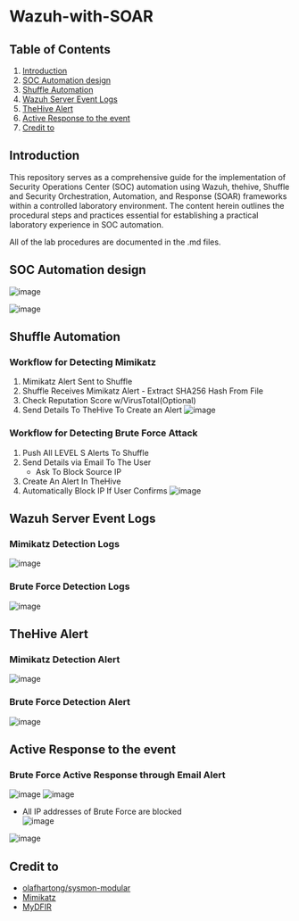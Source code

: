 # Wazuh-with-SOAR
## Table of Contents

1. [Introduction](#introduction)
2. [SOC Automation design](#soc-automation-design)
3. [Shuffle Automation](#shuffle-automation)
4. [Wazuh Server Event Logs](#wazuh-server-event-logs)
5. [TheHive Alert](#thehive-alert)
6. [Active Response to the event ](#active-response-to-the-event)
7. [Credit to](#credit-to)


## Introduction 
This repository serves as a comprehensive guide for the implementation of Security Operations Center (SOC) automation using Wazuh, thehive, Shuffle and Security Orchestration, Automation, and Response (SOAR) frameworks within a controlled laboratory environment. The content herein outlines the procedural steps and practices essential for establishing a practical laboratory experience in SOC automation.

All of the lab procedures are documented in the .md files.
## SOC Automation design
![image](https://github.com/leonlamsc/Wazuh-with-SOAR/assets/140391766/d697386e-994f-4aa2-9ea5-81a7376d2dc5)

![image](https://github.com/leonlamsc/Wazuh-with-SOAR/assets/140391766/fce1b9f1-f5f4-4cf1-8cb6-fb40a81bd9dc)

## Shuffle Automation 
### Workflow for Detecting Mimikatz
  1. Mimikatz Alert Sent to Shuffle
  2. Shuffle Receives Mimikatz Alert
    - Extract SHA256 Hash From File
  3. Check Reputation Score w/VirusTotal(Optional)
  4. Send Details To TheHive To Create an Alert
![image](https://github.com/leonlamsc/Wazuh-with-SOAR/assets/140391766/0aa52a7c-7de9-42c1-b076-f438d72a60b8)

### Workflow for Detecting Brute Force Attack
  1. Push All LEVEL S Alerts To Shuffle
  2. Send Details via Email To The User
     - Ask To Block Source IP
  3. Create An Alert In TheHive
  4. Automatically Block IP If User Confirms
![image](https://github.com/leonlamsc/Wazuh-with-SOAR/assets/140391766/ae4bb08a-e32d-43f0-8e2f-063dcd162d67)

## Wazuh Server Event Logs
### Mimikatz Detection Logs
![image](https://github.com/leonlamsc/Wazuh-with-SOAR/assets/140391766/cfc9b5d6-3c9f-4d42-9553-7812dd0dec50)

### Brute Force Detection Logs
![image](https://github.com/leonlamsc/Wazuh-with-SOAR/assets/140391766/f5f11993-f274-4559-ab7f-9d8580a284b5)

## TheHive Alert 
### Mimikatz Detection Alert 
![image](https://github.com/leonlamsc/Wazuh-with-SOAR/assets/140391766/25bf2b66-f9fb-4f66-846a-864427bd3adf)

### Brute Force Detection Alert
![image](https://github.com/leonlamsc/Wazuh-with-SOAR/assets/140391766/6601f4a0-f7df-45b4-877c-b080260ef5a6)

## Active Response to the event 
### Brute Force Active Response through Email Alert
![image](https://github.com/leonlamsc/Wazuh-with-SOAR/assets/140391766/e35b6ce2-033b-4345-8714-257bb08673a7)
![image](https://github.com/leonlamsc/Wazuh-with-SOAR/assets/140391766/37727c55-3bb3-415d-8c85-b8ce78fdffc6)

- All IP addresses of Brute Force are blocked  
![image](https://github.com/leonlamsc/Wazuh-with-SOAR/assets/140391766/20d8598c-4b7a-4010-98e3-454c841e4ea2)

![image](https://github.com/leonlamsc/Wazuh-with-SOAR/assets/140391766/877046db-c66a-4da8-9dc6-a49b2c5cfc0b)

## Credit to
- [olafhartong/sysmon-modular](https://github.com/olafhartong/sysmon-modular.git)
- [Mimikatz](https://github.com/gentilkiwi/mimikatz/releases/tag/2.2.0-20220919)
- [MyDFIR](https://www.youtube.com/@MyDFIR)

